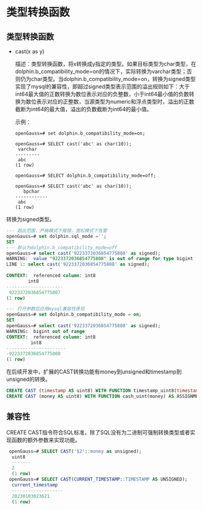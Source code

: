 # 类型转换函数

## 类型转换函数<a name="zh-cn_topic_0283137417_zh-cn_topic_0237121973_zh-cn_topic_0059778246_sd1817f56ca2d4be7a4ad606e0e597c55"></a>

-   cast\(x as y\)

    描述：类型转换函数，将x转换成y指定的类型。如果目标类型为char类型，在dolphin.b_compatibility_mode=on的情况下，实际转换为varchar类型；否则仍为char类型。当dolphin.b_compatibility_mode=on，转换为signed类型实现了mysql的兼容性，即超过signed类型表示范围的溢出规则如下：大于int64最大值的正数转换为数位表示对应的负整数，小于int64最小值的负数转换为数位表示对应的正整数，当源类型为numeric和浮点类型时，溢出的正数截断为int64的最大值，溢出的负数截断为int64的最小值。

    示例：

    ```
    openGauss=# set dolphin.b_compatibility_mode=on;

    openGauss=# SELECT cast('abc' as char(10));
     varchar
    ---------
     abc
    (1 row)

    openGauss=# SELECT dolphin.b_compatibility_mode=off;

    openGauss=# SELECT cast('abc' as char(10));
       bpchar
    ------------
     abc
    (1 row)
    ```


   转换为signed类型。

   ```sql
   --- 超出范围，严格模式下报错，宽松模式下告警
   openGauss=# set dolphin.sql_mode ='';
   SET
   --- 默认为dolphin.b_compatibility_mode=off
   openGauss=# select cast('9223372036854775808' as signed);
   WARNING:  value "9223372036854775808" is out of range for type bigint
   LINE 1: select cast('9223372036854775808' as signed);
                   ^
   CONTEXT:  referenced column: int8
           int8         
   ---------------------
    9223372036854775807
   (1 row)
   
   --- 打开参数后应用mysql兼容性表现
   openGauss=# set dolphin.b_compatibility_mode = on;
   SET
   openGauss=# select cast('9223372036854775808' as signed);
   WARNING:  bigint out of range
   CONTEXT:  referenced column: int8
            int8         
   ----------------------
   -9223372036854775808
   (1 row)

   ```


   在后续开发中，扩展的CAST转换功能有money到unsigned和timestamp到unsigned的转换。

   ```sql
   CREATE CAST (timestamp AS uint8) WITH FUNCTION timestamp_uint8(timestamp) AS ASSIGNMENT;
   CREATE CAST (money AS uint8) WITH FUNCTION cash_uint(money) AS ASSIGNMENT;
   ```

   ## 兼容性<a name="section9989313154010"></a>

   CREATE CAST指令符合SQL标准，除了SQL没有为二进制可强制转换类型或者实现函数的额外参数来实现功能。

   ```sql
    openGauss=# SELECT CAST('$2'::money as unsigned);
     uint8
     -------
     2
     (1 row)
    openGauss=# SELECT CAST(CURRENT_TIMESTAMP::TIMESTAMP AS UNSIGNED);
     current_timestamp
     -------------------
     20230103023621
     (1 row)

   ```
